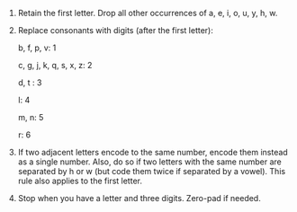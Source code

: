 

1) Retain the first letter. Drop all other occurrences of a, e, i, o, u, y, h, w.

2) Replace consonants with digits (after the first letter):

    b, f, p, v: 1

    c, g, j, k, q, s, x, z: 2

    d, t : 3

    l: 4

    m, n: 5

    r: 6

3) If two adjacent letters encode to the same number, encode them instead as a single number. Also, do so if two letters with the same number are separated by h or w (but code them twice if separated by a vowel). This rule also applies to the first letter.

4) Stop when you have a letter and three digits. Zero-pad if needed.
